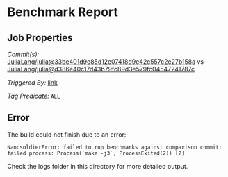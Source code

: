 # Benchmark Report

## Job Properties

*Commit(s):* [JuliaLang/julia@33be401d9e85d12e07418d9e42c557c2e27b158a](https://github.com/JuliaLang/julia/commit/33be401d9e85d12e07418d9e42c557c2e27b158a) vs [JuliaLang/julia@d386e40c17d43b79fc89d3e579fc04547241787c](https://github.com/JuliaLang/julia/commit/d386e40c17d43b79fc89d3e579fc04547241787c)

*Triggered By:* [link](https://github.com/JuliaLang/julia/pull/27030#issuecomment-398309297)

*Tag Predicate:* `ALL`

## Error

The build could not finish due to an error:

```
NanosoldierError: failed to run benchmarks against comparison commit: failed process: Process(`make -j3`, ProcessExited(2)) [2]
```

Check the logs folder in this directory for more detailed output.

